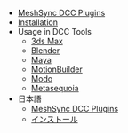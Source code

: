 * [MeshSync DCC Plugins](index.md)
* [Installation](en/Installation.md)
* Usage in DCC Tools
    * [3ds Max](3dsMax.md)
    * [Blender](Blender.md)
    * [Maya](Maya.md)
    * [MotionBuilder](MotionBuilder.md)
    * [Modo](Modo.md)
    * [Metasequoia](Metasequoia.md)
* 日本語
    * [MeshSync DCC Plugins](jp/index.md)
    * [インストール](jp/Installation.md)
